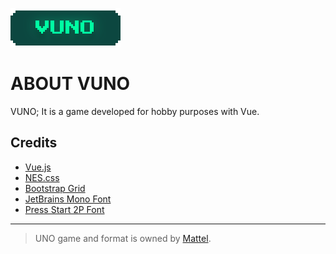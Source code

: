![VUNO Logo](https://raw.githubusercontent.com/halillusion/VUNO/main/src/assets/logo.svg "VUNO Logo")

# ABOUT VUNO

VUNO; It is a game developed for hobby purposes with Vue.

## Credits

- [Vue.js](https://vuejs.org/)
- [NES.css](https://nostalgic-css.github.io/NES.css/)
- [Bootstrap Grid](https://getbootstrap.com/)
- [JetBrains Mono Font](https://fonts.google.com/specimen/JetBrains+Mono)
- [Press Start 2P Font](https://fonts.google.com/specimen/Press+Start+2P)
---
>UNO game and format is owned by [Mattel](https://mattel.com).